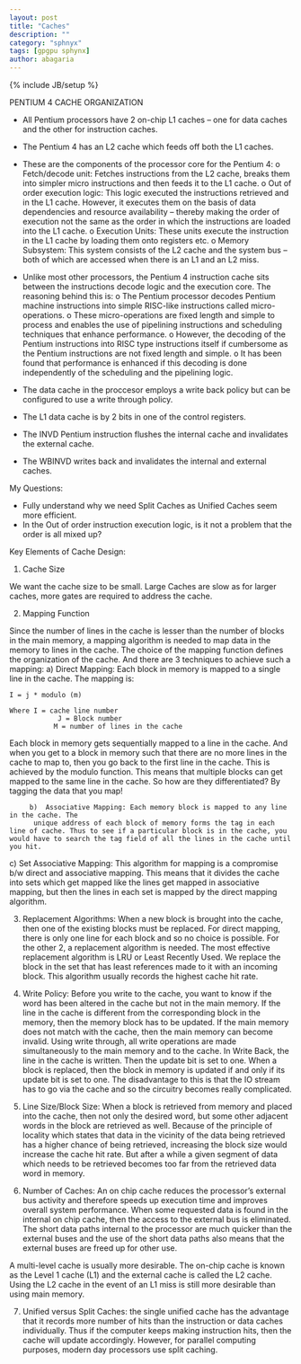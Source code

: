 ```yaml
---
layout: post
title: "Caches"
description: ""
category: "sphnyx"
tags: [gpgpu sphynx]
author: abagaria
---
```

{% include JB/setup %}

PENTIUM 4 CACHE ORGANIZATION

-	All Pentium processors have 2 on-chip L1 caches – one for data caches and the other for instruction caches.
-	The Pentium 4 has an L2 cache which feeds off both the L1 caches. 
-	These are the components of the processor core for the Pentium 4:
o	Fetch/decode unit: Fetches instructions from the L2 cache, breaks them into simpler micro instructions and then feeds it to the L1 cache. 
o	Out of order execution logic:  This logic executed the instructions retrieved and in the L1 cache. However, it executes them on the basis of data dependencies and resource availability – thereby making the order of execution not the same as the order in which the instructions are loaded into the L1 cache.
o	Execution Units: These units execute the instruction in the L1 cache by loading them onto registers etc.
o	Memory Subsystem: This system consists of the L2 cache and the system bus – both of which are accessed when there is an L1 and an L2 miss. 

-	Unlike most other processors, the Pentium 4 instruction cache sits between the instructions decode logic and the execution core. The reasoning behind this is: 
o	The Pentium processor decodes Pentium machine instructions into simple RISC-like instructions called micro-operations. 
o	These micro-operations are fixed length and simple to process and enables the use of pipelining instructions and scheduling techniques that enhance performance. 
o	However, the decoding of the Pentium instructions into RISC type instructions itself if cumbersome as the Pentium instructions are not fixed length and simple. 
o	It has been found that performance is enhanced if this decoding is done independently of the scheduling and the pipelining logic. 
-	The data cache in the proccesor employs a write back policy but can be configured to use a write through policy.
-	The L1 data cache is by 2 bits in one of the control registers. 
-	The INVD Pentium instruction flushes the internal cache and invalidates the external cache. 
-	The WBINVD writes back and invalidates the internal and external caches. 


My Questions: 
	
-	Fully understand why we need Split Caches as Unified Caches seem more efficient. 
-	In the Out of order instruction execution logic, is it not a problem that the order is all mixed up? 

Key Elements of Cache Design:

1.	Cache Size

We want the cache size to be small. Large Caches are slow as for larger caches, more gates are required to address the cache.

2.	Mapping Function

Since the number of lines in the cache is lesser than the number of blocks in the main memory, a mapping algorithm is needed to map data in the memory to lines in the cache. 
The choice of the mapping function defines the organization of the cache. And there are 3 techniques to achieve such a mapping: 
a)	Direct Mapping: Each block in memory is mapped to a single line in the cache. 
The mapping is:
	
	I = j * modulo (m)

	Where I = cache line number
	            J = Block number
	           M = number of lines in the cache
Each block in memory gets sequentially mapped to a line in the cache. And when you get to a block in memory such that there are no more lines in the cache to map to, then you go back to the first line in the cache. This is achieved by the modulo function.  This means that multiple blocks can get mapped to the same line in the cache. So how are they differentiated? By tagging the data that you map!
		       
		 b)  Associative Mapping: Each memory block is mapped to any line in the cache. The 
	      unique address of each block of memory forms the tag in each line of cache. Thus to see if a particular block is in the cache, you would have to search the tag field of all the lines in the cache until you hit. 

c)	Set Associative Mapping: This algorithm for mapping is a compromise b/w direct and associative mapping. This means that it divides the cache into sets which get mapped like the lines get mapped in associative mapping, but then the lines in each set is mapped by the direct mapping algorithm. 

3.	Replacement Algorithms: When a new block is brought into the cache, then one of the existing blocks must be replaced. For direct mapping, there is only one line for each block and so no choice is possible. For the other 2, a replacement algorithm is needed. 
The most effective replacement algorithm is LRU or Least Recently Used. We replace the block in the set that has least references made to it with an incoming block. This algorithm usually records the highest cache hit rate.

4.	Write Policy: Before you write to the cache, you want to know if the word has been altered in the cache but not in the main memory. If the line in the cache is different from the corresponding block in the memory, then the memory block has to be updated. 
If the main memory does not match with the cache, then the main memory can become invalid. Using write through, all write operations are made simultaneously to the main memory and to the cache. In Write Back, the line in the cache is written. Then the update bit is set to one. When a block is replaced, then the block in memory is updated if and only if its update bit is set to one. The disadvantage to this is that the IO stream has to go via the cache and so the circuitry becomes really complicated. 

5.	Line Size/Block Size: When a block is retrieved from memory and placed into the cache, then not only the desired word, but some other adjacent words in the block are retrieved as well. Because of the principle of locality which states that data in the vicinity of the data being retrieved has a higher chance of being retrieved, increasing the block size would increase the cache hit rate. But after a while a given segment of data which needs to be retrieved becomes too far from the retrieved data word in memory.

6.	Number of Caches: An on chip cache reduces the processor’s external bus activity and therefore speeds up execution time and improves overall system performance. When some requested data is found in the internal on chip cache, then the access to the external bus is eliminated. The short data paths internal to the processor are much quicker than the external buses and the use of the short data paths also means that the external buses are freed up for other use. 

A multi-level cache is usually more desirable. The on-chip cache is known as the Level 1 cache (L1) and the external cache is called the L2 cache. Using the L2 cache in the event of an L1 miss is still more desirable than using main memory. 

7.	Unified versus Split Caches: the single unified cache has the advantage that it records more number of hits than the instruction or data caches individually. Thus if the computer keeps making instruction hits, then the cache will update accordingly. However, for parallel computing purposes, modern day processors use split caching. 

